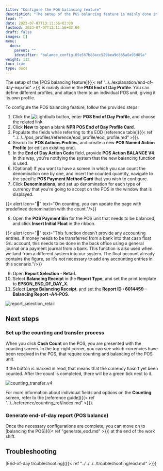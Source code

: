 ```yaml
---
title: "Configure the POS balancing feature"
description: "The setup of the POS balancing feature is mainly done in the POS End-of-Day Profile."
lead: ""
date: 2023-07-07T13:11:56+02:00
lastmod: 2023-07-07T13:11:56+02:00
draft: false
images: []
menu:
  docs:
    parent: ""
    identifier: "balance_config-05e567b88acc529bea9d365a0a95d09a"
weight: 112
toc: true
type: docs
---
```


The setup of the [POS balancing feature]({{< ref "../../explanation/end-of-day-exp.md" >}}) is mainly done in the **POS End of Day Profile**. You can define different profiles, and attach them to an individual POS unit, giving it its own profile.

To configure the POS balancing feature, follow the provided steps:

1. Click the ![Lightbulb](Lightbulb_icon.PNG) button, enter **POS End of Day Profile**, and choose the related link.
2. Click **New** to open a blank **NPR POS End of Day Profile Card**. 
3. Populate the fields while referring to the EOD [reference table]({{< ref "../../../pos_profiles/reference/eod_profile/eod_profile.md" >}}).
4. Search for **POS Actions Profiles**, and create a new **POS Named Action Profile** (or edit an existing one).
5. In the **End of Day Action Code** field, provide **POS Action BALANCE V4**.     
   In this way, you're notifying the system that the new balancing function is used.
6. (Optional) If you want to have a screen in which you can count the denomination one by one, and insert the counted quantity, navigate to the specific **POS Payment Method Card** that you wish to configure.
7. Click **Denominations**, and set up denomination for each type of currency that you're going to accept on the POS in the window that is displayed.   

{{< alert icon="📝" text="On counting, you can update the page with predefined denomination with the count."/>}}

8. Open the **POS Payment Bin** for the POS unit that needs to be balanced, and click **Insert Initial Float** in the ribbon.   

{{< alert icon="📝" text="This function doesn't provide any accounting entries. If money needs to be transferred from a bank into that cash float G/L account, this needs to be done in the back office using a general journal or a payment journal from a bank. This function is also used when we land from a different system into our system. The float account already contains the figure, so it's not necessary to add any accounting entries in this scenario."/>}}

9. Open **Report Selection - Retail**.
10.  Select **Balancing Receipt** in the **Report Type**, and set the print template to **EPSON_END_OF_DAY_X**.
11.  Select **Large Balancing Receipt**, and set the **Report ID : 6014459 – Balancing Report -A4-POS**.    

![report_selection_retail](report_selection_retail_v4.png)

## Next steps

### Set up the counting and transfer process

When you click **Cash Count** on the POS, you are presented with the counting screen. In the top-right corner, you can see which currencies have been received in the POS, that require counting and balancing of the POS unit. 

If the button is marked in read, that means that the currency hasn't yet been counted. After the count is completed, there will be a green tick next to it. 

![counting_transfer_v4](counting_transfer_v4.png)

For more information about individual fields and options on the **Counting** screen, refer to the [reference guide]({{< ref "../../reference/counting_ref/index.md" >}}).

### Generate end-of-day report (POS balance)

Once the necessary configurations are complete, you can move on to [balancing the POS]({{< ref "generate_eod.md" >}}) at the end of the work shift.

## Troubleshooting 

[End-of-day troubleshooting]({{< ref "../../../../troubleshooting/eod.md" >}})